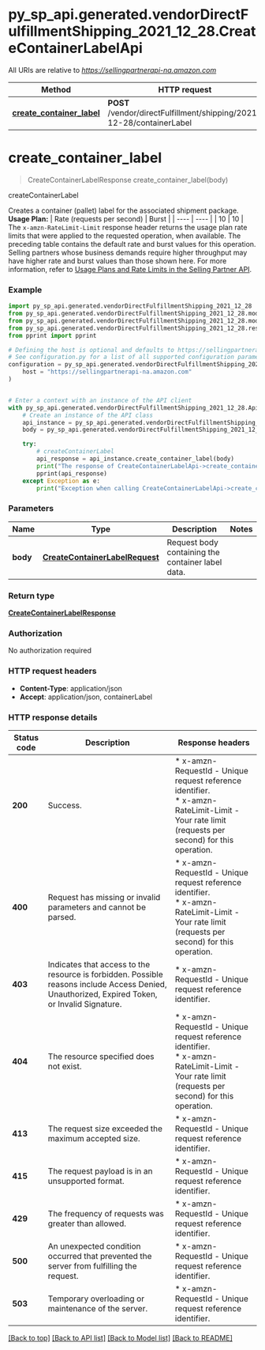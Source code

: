 # py_sp_api.generated.vendorDirectFulfillmentShipping_2021_12_28.CreateContainerLabelApi

All URIs are relative to *https://sellingpartnerapi-na.amazon.com*

Method | HTTP request | Description
------------- | ------------- | -------------
[**create_container_label**](CreateContainerLabelApi.md#create_container_label) | **POST** /vendor/directFulfillment/shipping/2021-12-28/containerLabel | createContainerLabel


# **create_container_label**
> CreateContainerLabelResponse create_container_label(body)

createContainerLabel

Creates a container (pallet) label for the associated shipment package.  **Usage Plan:**  | Rate (requests per second) | Burst | | ---- | ---- | | 10 | 10 |  The `x-amzn-RateLimit-Limit` response header returns the usage plan rate limits that were applied to the requested operation, when available. The preceding table contains the default rate and burst values for this operation. Selling partners whose business demands require higher throughput may have higher rate and burst values than those shown here. For more information, refer to [Usage Plans and Rate Limits in the Selling Partner API](https://developer-docs.amazon.com/sp-api/docs/usage-plans-and-rate-limits-in-the-sp-api).

### Example


```python
import py_sp_api.generated.vendorDirectFulfillmentShipping_2021_12_28
from py_sp_api.generated.vendorDirectFulfillmentShipping_2021_12_28.models.create_container_label_request import CreateContainerLabelRequest
from py_sp_api.generated.vendorDirectFulfillmentShipping_2021_12_28.models.create_container_label_response import CreateContainerLabelResponse
from py_sp_api.generated.vendorDirectFulfillmentShipping_2021_12_28.rest import ApiException
from pprint import pprint

# Defining the host is optional and defaults to https://sellingpartnerapi-na.amazon.com
# See configuration.py for a list of all supported configuration parameters.
configuration = py_sp_api.generated.vendorDirectFulfillmentShipping_2021_12_28.Configuration(
    host = "https://sellingpartnerapi-na.amazon.com"
)


# Enter a context with an instance of the API client
with py_sp_api.generated.vendorDirectFulfillmentShipping_2021_12_28.ApiClient(configuration) as api_client:
    # Create an instance of the API class
    api_instance = py_sp_api.generated.vendorDirectFulfillmentShipping_2021_12_28.CreateContainerLabelApi(api_client)
    body = py_sp_api.generated.vendorDirectFulfillmentShipping_2021_12_28.CreateContainerLabelRequest() # CreateContainerLabelRequest | Request body containing the container label data.

    try:
        # createContainerLabel
        api_response = api_instance.create_container_label(body)
        print("The response of CreateContainerLabelApi->create_container_label:\n")
        pprint(api_response)
    except Exception as e:
        print("Exception when calling CreateContainerLabelApi->create_container_label: %s\n" % e)
```



### Parameters


Name | Type | Description  | Notes
------------- | ------------- | ------------- | -------------
 **body** | [**CreateContainerLabelRequest**](CreateContainerLabelRequest.md)| Request body containing the container label data. | 

### Return type

[**CreateContainerLabelResponse**](CreateContainerLabelResponse.md)

### Authorization

No authorization required

### HTTP request headers

 - **Content-Type**: application/json
 - **Accept**: application/json, containerLabel

### HTTP response details

| Status code | Description | Response headers |
|-------------|-------------|------------------|
**200** | Success. |  * x-amzn-RequestId - Unique request reference identifier. <br>  * x-amzn-RateLimit-Limit - Your rate limit (requests per second) for this operation. <br>  |
**400** | Request has missing or invalid parameters and cannot be parsed. |  * x-amzn-RequestId - Unique request reference identifier. <br>  * x-amzn-RateLimit-Limit - Your rate limit (requests per second) for this operation. <br>  |
**403** | Indicates that access to the resource is forbidden. Possible reasons include Access Denied, Unauthorized, Expired Token, or Invalid Signature. |  * x-amzn-RequestId - Unique request reference identifier. <br>  |
**404** | The resource specified does not exist. |  * x-amzn-RequestId - Unique request reference identifier. <br>  * x-amzn-RateLimit-Limit - Your rate limit (requests per second) for this operation. <br>  |
**413** | The request size exceeded the maximum accepted size. |  * x-amzn-RequestId - Unique request reference identifier. <br>  |
**415** | The request payload is in an unsupported format. |  * x-amzn-RequestId - Unique request reference identifier. <br>  |
**429** | The frequency of requests was greater than allowed. |  * x-amzn-RequestId - Unique request reference identifier. <br>  |
**500** | An unexpected condition occurred that prevented the server from fulfilling the request. |  * x-amzn-RequestId - Unique request reference identifier. <br>  |
**503** | Temporary overloading or maintenance of the server. |  * x-amzn-RequestId - Unique request reference identifier. <br>  |

[[Back to top]](#) [[Back to API list]](../README.md#documentation-for-api-endpoints) [[Back to Model list]](../README.md#documentation-for-models) [[Back to README]](../README.md)

